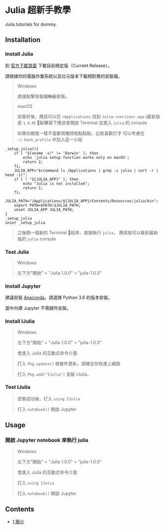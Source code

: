 # Julia 超新手教學
Julia tutorials for dummy.

## Installation

### Install Julia

到 [官方下載頁面](https://julialang.org/downloads/) 下載目前穩定版（Current Release）。

請根據你的電腦作業系統以及位元版本下載相對應的安裝檔。

> Windows
>
> 直接點擊安裝檔~~無腦~~安裝。

> macOS
>
> 安裝好後，應該可以在 `/Applications` 找到 `Julia-<version>.app` (最新版是 `1.0.0`)
> 點擊兩下應該會開啟 Terminal 並進入 `julia` 的 consule
>
> 如果你跟我一樣不喜歡用觸控板點點點，比較喜歡打字
> 可以考慮在 `~/.bash_profile` 中加入這一小段
```{bash}
_setup_julia(){
    if [ "$(uname -s)" != 'Darwin' ]; then
        echo 'julia setup function works only on macOS';
        return 2;
    fi; 
    JULIA_APP="$(command ls /Applications | grep -i julia | sort -r | head -1)";
    if [ ! "${JULIA_APP}" ]; then
        echo "Julia is not installed";
        return 1;
    fi; 
    JULIA_PATH="/Applications/${JULIA_APP}/Contents/Resources/julia/bin";
    export PATH=$PATH:$JULIA_PATH;
    unset JULIA_APP JULIA_PATH;
}
_setup_julia
unset _setup_julia
```
> 之後開一個新的 Terminal 起來，直接執行 `julia`，
> 應該就可以看到最新版的 `julia` consule


### Test Julia

> Windows
>
> 左下方"開始" > "Julia 1.0.0" > "julia-1.0.0"

### Install Jupyter

建議安裝 [Anaconda](https://www.anaconda.com/download/)，請選擇 Python 3.6 的版本安裝。

當中內建 Jupyter 不需額外安裝。

### Install IJulia

> Windows
>
> 左下方"開始" > "Julia 1.0.0" > "julia-1.0.0"
>
> 會進入 Julia 的互動式命令介面
>
> 打入 `Pkg.update()` 做套件更新，請確定你有連上網路
>
> 打入 `Pkg.add("IJulia")` 安裝 IJulia。

### Test IJulia

> 安裝成功後，打入 `using IJulia`
>
> 打入 `notebook()` 開啟 Jupyter

## Usage

### 開啟 Jupyter notebook 來執行 julia

> Windows
>
> 左下方"開始" > "Julia 1.0.0" > "julia-1.0.0"
>
> 會進入 Julia 的互動式命令介面
>
> 打入 `using IJulia`
>
> 打入 `notebook()` 開啟 Jupyter

## Contents

* [1 簡介](/notebook/1_introduction.ipynb)
